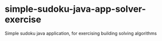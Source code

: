 # simple-sudoku-java-app-solver-exercise
Simple sudoku java application, for exercising building solving algorithms
